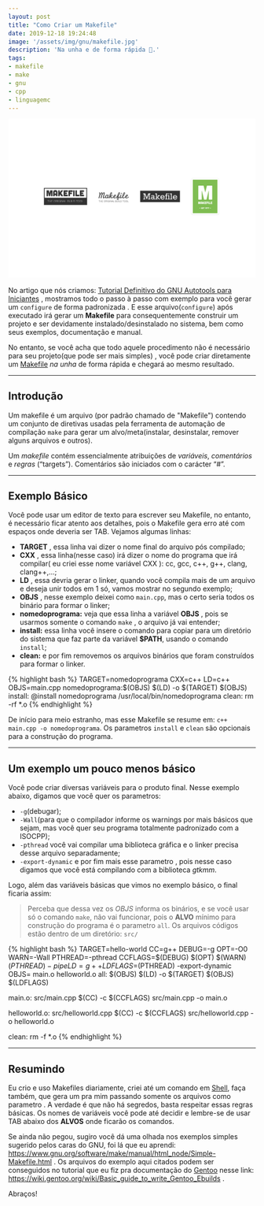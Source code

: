 ```yaml
---
layout: post
title: "Como Criar um Makefile"
date: 2019-12-18 19:24:48
image: '/assets/img/gnu/makefile.jpg'
description: 'Na unha e de forma rápida 📁.'
tags:
- makefile
- make
- gnu
- cpp
- linguagemc
---
```


![Como Criar um Makefile](/assets/img/gnu/makefile.jpg "Como Criar um Makefile")

No artigo que nós criamos: [Tutorial Definitivo do GNU Autotools para Iniciantes](https://terminalroot.com.br/2019/12/tutorial-definitivo-do-gnu-autotools-para-iniciantes.html) , mostramos todo o passo à passo com exemplo para você gerar um `configure` de forma padronizada . E esse arquivo(`configure`) após executado irá gerar um **Makefile** para consequentemente construir um projeto e ser devidamente instalado/desinstalado no sistema, bem como seus exemplos, documentação e manual.

No entanto, se você acha que todo aquele procedimento não é necessário para seu projeto(que pode ser mais simples) , você pode criar diretamente um [Makefile](https://www.gnu.org/software/make/manual/html_node/Simple-Makefile.html) *na unha* de forma rápida e chegará ao mesmo resultado.

---

## Introdução

Um makefile é um arquivo (por padrão chamado de "Makefile") contendo um conjunto de diretivas usadas pela ferramenta de automação de compilação `make` para gerar um alvo/meta(instalar, desinstalar, remover alguns arquivos e outros).

Um *makefile* contém essencialmente atribuições de *variáveis*, *comentários* e *regras* (“targets”). Comentários são iniciados com o carácter “#”.

---

## Exemplo Básico

Você pode usar um editor de texto para escrever seu Makefile, no entanto, é necessário ficar atento aos detalhes, pois o Makefile gera erro até com espaços onde deveria ser TAB. Vejamos algumas linhas:

+ **TARGET** , essa linha vai dizer o nome final do arquivo pós compilado;
+ **CXX** , essa linha(nesse caso) irá dizer o nome do programa que irá compilar( eu criei esse nome variável CXX ): cc, gcc, c++, g++, clang, clang++,...;
+ **LD** , essa devria gerar o linker, quando você compila mais de um arquivo e deseja unir todos em 1 só, vamos mostrar no segundo exemplo;
+ **OBJS** , nesse exemplo deixei como `main.cpp`, mas o certo seria todos os binário para formar o linker;
+ **nomedoprograma:** veja que essa linha a variável **OBJS** , pois se usarmos somente o comando `make` , o arquivo já vai entender;
+ **install:** essa linha você insere o comando para copiar para um diretório do sistema que faz parte da variável **$PATH**, usando o comando `install`;
+ **clean:** e por fim removemos os arquivos binários que foram construídos para formar o linker.

{% highlight bash %}
TARGET=nomedoprograma
CXX=c++
LD=c++
OBJS=main.cpp
nomedoprograma:$(OBJS)
	$(LD) -o $(TARGET) $(OBJS)
install:
	@install nomedoprograma /usr/local/bin/nomedoprograma
clean:
	rm -rf *.o
{% endhighlight %}

De início para meio estranho, mas esse Makefile se resume em: `c++ main.cpp -o nomedoprograma`. Os parametros `install` e `clean` são opcionais para a construção do programa. 

---

## Um exemplo um pouco menos básico

Você pode criar diversas variáveis para o produto final. Nesse exemplo abaixo, digamos que você quer os parametros:
- `-g`(debugar); 
- `-Wall`(para que o compilador informe os warnings por mais básicos que sejam, mas você quer seu programa totalmente padronizado com a ISOCPP);
- `-pthread` você vai compilar uma biblioteca gráfica e o linker precisa desse arquivo separadamente;
- `-export-dynamic` e por fim mais esse parametro , pois nesse caso digamos que você está compilando com a biblioteca *gtkmm*.

Logo, além das variáveis básicas que vimos no exemplo básico, o final ficaria assim:

> Perceba que dessa vez os *OBJS* informa os binários, e se você usar só o comando `make`, não vai funcionar, pois o **ALVO** mínimo para construção do programa é o parametro `all`. Os arquivos códigos estão dentro de um diretório: `src/`

{% highlight bash %}
TARGET=hello-world
CC=g++
DEBUG=-g
OPT=-O0
WARN=-Wall
PTHREAD=-pthread
CCFLAGS=$(DEBUG) $(OPT) $(WARN) $(PTHREAD) -pipe
LD=g++
LDFLAGS=$(PTHREAD) -export-dynamic
OBJS= main.o helloworld.o
all: $(OBJS)
	$(LD) -o $(TARGET) $(OBJS) $(LDFLAGS)
 
main.o: src/main.cpp
	$(CC) -c $(CCFLAGS) src/main.cpp -o main.o
 
helloworld.o: src/helloworld.cpp
	$(CC) -c $(CCFLAGS) src/helloworld.cpp  -o helloworld.o
 
clean:
	rm -f *.o
{% endhighlight %}

---

## Resumindo
Eu crio e uso Makefiles diariamente, criei até um comando em [Shell](https://terminalroot.com.br/shell), faça também, que gera um pra mim passando somente os arquivos como parametro . A verdade é que não há segredos, basta respeitar essas regras básicas. Os nomes de variáveis você pode até decidir e lembre-se de usar TAB abaixo dos **ALVOS** onde ficarão os comandos.

Se ainda não pegou, sugiro você dá uma olhada nos exemplos simples sugerido pelos caras do GNU, foi lá que eu aprendi: <https://www.gnu.org/software/make/manual/html_node/Simple-Makefile.html> . Os arquivos do exemplo aqui citados podem ser conseguidos no tutorial que eu fiz pra documentação do [Gentoo](http://cse.google.com.br/cse?cx=004473188612396442360:qs2ekmnkweq&q=Gentoo) nesse link: <https://wiki.gentoo.org/wiki/Basic_guide_to_write_Gentoo_Ebuilds> .

Abraços!


